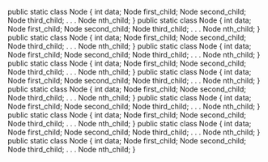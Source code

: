 public static class Node {
    int data;
    Node first_child;
    Node second_child;
    Node third_child;
      .
    .
    .
    Node nth_child;
}
public static class Node {
    int data;
    Node first_child;
    Node second_child;
    Node third_child;
      .
    .
    .
    Node nth_child;
}
public static class Node {
    int data;
    Node first_child;
    Node second_child;
    Node third_child;
      .
    .
    .
    Node nth_child;
}
public static class Node {
    int data;
    Node first_child;
    Node second_child;
    Node third_child;
      .
    .
    .
    Node nth_child;
}
public static class Node {
    int data;
    Node first_child;
    Node second_child;
    Node third_child;
      .
    .
    .
    Node nth_child;
}
public static class Node {
    int data;
    Node first_child;
    Node second_child;
    Node third_child;
      .
    .
    .
    Node nth_child;
}
public static class Node {
    int data;
    Node first_child;
    Node second_child;
    Node third_child;
      .
    .
    .
    Node nth_child;
}
public static class Node {
    int data;
    Node first_child;
    Node second_child;
    Node third_child;
      .
    .
    .
    Node nth_child;
}
public static class Node {
    int data;
    Node first_child;
    Node second_child;
    Node third_child;
      .
    .
    .
    Node nth_child;
}
public static class Node {
    int data;
    Node first_child;
    Node second_child;
    Node third_child;
      .
    .
    .
    Node nth_child;
}
public static class Node {
    int data;
    Node first_child;
    Node second_child;
    Node third_child;
      .
    .
    .
    Node nth_child;
}

